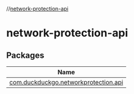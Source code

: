 //[network-protection-api](index.md)

# network-protection-api

## Packages

| Name |
|---|
| [com.duckduckgo.networkprotection.api](network-protection-api/com.duckduckgo.networkprotection.api/index.md) |
